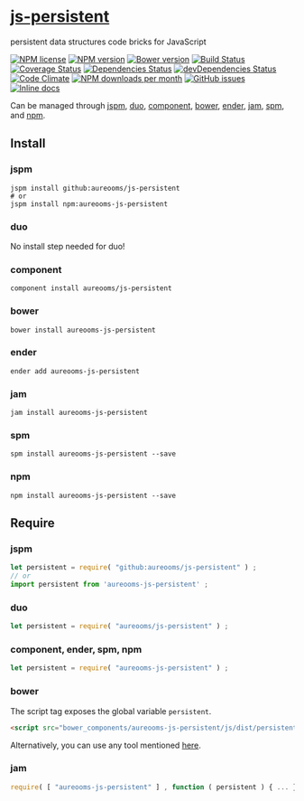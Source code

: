 [js-persistent](http://aureooms.github.io/js-persistent)
==

persistent data structures code bricks for JavaScript

[![NPM license](http://img.shields.io/npm/l/aureooms-js-persistent.svg?style=flat)](https://raw.githubusercontent.com/aureooms/js-persistent/master/LICENSE)
[![NPM version](http://img.shields.io/npm/v/aureooms-js-persistent.svg?style=flat)](https://www.npmjs.org/package/aureooms-js-persistent)
[![Bower version](http://img.shields.io/bower/v/aureooms-js-persistent.svg?style=flat)](http://bower.io/search/?q=aureooms-js-persistent)
[![Build Status](http://img.shields.io/travis/aureooms/js-persistent.svg?style=flat)](https://travis-ci.org/aureooms/js-persistent)
[![Coverage Status](http://img.shields.io/coveralls/aureooms/js-persistent.svg?style=flat)](https://coveralls.io/r/aureooms/js-persistent)
[![Dependencies Status](http://img.shields.io/david/aureooms/js-persistent.svg?style=flat)](https://david-dm.org/aureooms/js-persistent#info=dependencies)
[![devDependencies Status](http://img.shields.io/david/dev/aureooms/js-persistent.svg?style=flat)](https://david-dm.org/aureooms/js-persistent#info=devDependencies)
[![Code Climate](http://img.shields.io/codeclimate/github/aureooms/js-persistent.svg?style=flat)](https://codeclimate.com/github/aureooms/js-persistent)
[![NPM downloads per month](http://img.shields.io/npm/dm/aureooms-js-persistent.svg?style=flat)](https://www.npmjs.org/package/aureooms-js-persistent)
[![GitHub issues](http://img.shields.io/github/issues/aureooms/js-persistent.svg?style=flat)](https://github.com/aureooms/js-persistent/issues)
[![Inline docs](http://inch-ci.org/github/aureooms/js-persistent.svg?branch=master&style=shields)](http://inch-ci.org/github/aureooms/js-persistent)

Can be managed through [jspm](https://github.com/jspm/jspm-cli),
[duo](https://github.com/duojs/duo),
[component](https://github.com/componentjs/component),
[bower](https://github.com/bower/bower),
[ender](https://github.com/ender-js/Ender),
[jam](https://github.com/caolan/jam),
[spm](https://github.com/spmjs/spm),
and [npm](https://github.com/npm/npm).

## Install

### jspm
```terminal
jspm install github:aureooms/js-persistent
# or
jspm install npm:aureooms-js-persistent
```
### duo
No install step needed for duo!

### component
```terminal
component install aureooms/js-persistent
```

### bower
```terminal
bower install aureooms-js-persistent
```

### ender
```terminal
ender add aureooms-js-persistent
```

### jam
```terminal
jam install aureooms-js-persistent
```

### spm
```terminal
spm install aureooms-js-persistent --save
```

### npm
```terminal
npm install aureooms-js-persistent --save
```

## Require
### jspm
```js
let persistent = require( "github:aureooms/js-persistent" ) ;
// or
import persistent from 'aureooms-js-persistent' ;
```
### duo
```js
let persistent = require( "aureooms/js-persistent" ) ;
```

### component, ender, spm, npm
```js
let persistent = require( "aureooms-js-persistent" ) ;
```

### bower
The script tag exposes the global variable `persistent`.
```html
<script src="bower_components/aureooms-js-persistent/js/dist/persistent.min.js"></script>
```
Alternatively, you can use any tool mentioned [here](http://bower.io/docs/tools/).

### jam
```js
require( [ "aureooms-js-persistent" ] , function ( persistent ) { ... } ) ;
```